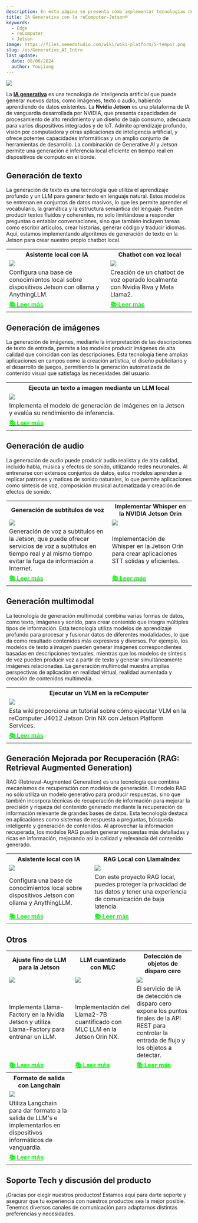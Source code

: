 ```yaml
---
description: En esta página se presenta cómo implementar tecnologías de IA generativa en dispositivos reComputer mediante la plataforma Nvidia Jetson, incluida la generación de texto, la generación de imágenes, la generación de audio, la generación multimodal y la generación aumentada por recuperación. Se detallan los escenarios de aplicación, las características técnicas y los enlaces de recursos relevantes para cada tecnología, y se proporciona a los desarrolladores materiales de referencia completos e información de soporte técnico.
title: IA Generativa con la reComputer-Jetson®
keywords:
  - Edge
  - reComputer 
  - Jetson
image: https://files.seeedstudio.com/wiki/wiki-platform/S-tempor.png
slug: /es/Generative_AI_Intro
last_update:
  date: 08/06/2024
  author: Youjiang
---
```


<div style={{textAlign:'center'}}>
    <a href="https://github.com/Seeed-Projects/jetson-examples">
        <img src="https://files.seeedstudio.com/wiki/reComputer/deploy-genai-on-jetson.png" style={{width:800, height:'auto'}}/>
    </a>
</div>

La [**IA generativa**](https://www.seeedstudio.com/edge-ai/generative-ai) es una tecnología de inteligencia artificial que puede generar nuevos datos, como imágenes, texto o audio, habiendo aprendiendo de datos existentes. La **Nvidia Jetson** es una plataforma de IA de vanguardia desarrollada por NVIDIA, que presenta capacidades de procesamiento de alto rendimiento y un diseño de bajo consumo, adecuada para varios dispositivos integrados y de IoT. Admite aprendizaje profundo, visión por computadora y otras aplicaciones de inteligencia artificial, y ofrece potentes capacidades informáticas y un amplio conjunto de herramientas de desarrollo. La combinación de Generative AI y Jetson permite una generación e inferencia local eficiente en tiempo real en dispositivos de computo en el borde.

## Generación de texto

La generación de texto es una tecnología que utiliza el aprendizaje profundo y un LLM para generar texto en lenguaje natural. Estos modelos se entrenan en conjuntos de datos masivos, lo que les permite aprender el vocabulario, la gramática y la estructura semántica del lenguaje. Pueden producir textos fluidos y coherentes, no solo limitándose a responder preguntas o entablar conversaciones, sino que también incluyen tareas como escribir artículos, crear historias, generar código y traducir idiomas. Aquí, estamos implementando algoritmos de generación de texto en la Jetson para crear nuestro propio chatbot local.

<div class="table-center">
    <table class="table-nobg">
        <tr class="table-trnobg">
            <th class="table-trnobg"><font size={"4"}>Asistente local con IA</font></th>
            <th class="table-trnobg"><font size={"4"}>Chatbot con voz local</font></th>
        </tr>
        <tr class="table-trnobg"></tr>
        <tr class="table-trnobg">
            <td class="table-trnobg">
                <div style={{textAlign:'center'}}>
                    <img src="https://files.seeedstudio.com/wiki/reComputer/Application/local-ai-assistant/ai-assistant.png" style={{width:300, height:'auto'}}/>
                </div>
            </td>
            <td class="table-trnobg">
                <div style={{textAlign:'center'}}>
                    <img src="https://files.seeedstudio.com/wiki/reComputer/Application/Local_Voice_Chatbot/workflow.png" style={{width:300, height:'auto'}}/>
                </div>
            </td>
        </tr>
        <tr class="table-trnobg"></tr>
        <tr class="table-trnobg">
            <td className="table-trnobg" style={{ textAlign: 'justify', width: '300px' }}><font size={"2"}>Configura una base de conocimientos local sobre dispositivos Jetson con ollama y AnythingLLM.</font></td>
            <td className="table-trnobg" style={{ textAlign: 'justify', width: '300px' }}><font size={"2"}>Creación de un chatbot de voz operado localmente con Nvidia Riva y Meta Llama2.</font></td>
        </tr>
        <tr class="table-trnobg"></tr>
        <tr class="table-trnobg">
            <td class="table-trnobg"><div class="get_one_now_container" style={{textAlign: 'center'}}><a class="get_one_now_item" href="https://wiki.seeedstudio.com/local_ai_ssistant/"><strong><span><font color={'FFFFFF'} size={"4"}>📚 Leer más</font></span></strong></a></div></td>
            <td class="table-trnobg"><div class="get_one_now_container" style={{textAlign: 'center'}}><a class="get_one_now_item" href="https://wiki.seeedstudio.com/Local_Voice_Chatbot/"><strong><span><font color={'FFFFFF'} size={"4"}>📚 Leer más</font></span></strong></a></div></td>
        </tr>
    </table>
</div>

## Generación de imágenes

La generación de imágenes, mediante la interpretación de las descripciones de texto de entrada, permite a los modelos producir imágenes de alta calidad que coincidan con las descripciones. Esta tecnología tiene amplias aplicaciones en campos como la creación artística, el diseño publicitario y el desarrollo de juegos, permitiendo la generación automatizada de contenido visual que satisfaga las necesidades del usuario.

<div class="table-center">
    <table class="table-nobg">
        <tr class="table-trnobg">
            <th class="table-trnobg"><font size={"4"}>Ejecuta un texto a imagen mediante un LLM local</font></th>
        </tr>
        <tr class="table-trnobg"></tr>
        <tr class="table-trnobg">
            <td class="table-trnobg">
                <div style={{textAlign:'center'}}>
                    <img src="https://files.seeedstudio.com/wiki/wiki-ranger/Contributions/Nvidia_Jetson_recomputer_LLM_texto-to-image/28_dreamshaperxl_image_result.png" style={{width:300, height:'300'}}/>
                </div>
            </td>
        </tr>
        <tr class="table-trnobg"></tr>
        <tr class="table-trnobg">
            <td className="table-trnobg" style={{ textAlign: 'justify', width: '300px' }}><font size={"2"}> Implementa el modelo de generación de imágenes en la Jetson y evalúa su rendimiento de inferencia.</font></td>
        </tr>
        <tr class="table-trnobg"></tr>
        <tr class="table-trnobg">
            <td class="table-trnobg">
                <div class="get_one_now_container" style={{textAlign: 'center'}}>
                    <a class="get_one_now_item" href="https://wiki.seeedstudio.com/How_to_run_local_llm_text_to_image_on_reComputer/"><strong><span><font color={'FFFFFF'} size={"4"}>📚 Leer más</font></span></strong></a>
                </div>
            </td>
        </tr>
    </table>
</div>

## Generación de audio

La generación de audio puede producir audio realista y de alta calidad, incluido habla, música y efectos de sonido, utilizando redes neuronales. Al entrenarse con extensos conjuntos de datos, estos modelos aprenden a replicar patrones y matices de sonido naturales, lo que permite aplicaciones como síntesis de voz, composición musical automatizada y creación de efectos de sonido.

<div class="table-center">
    <table class="table-nobg">
        <tr class="table-trnobg">
            <th class="table-trnobg"><font size={"4"}>Generación de subtítulos de voz</font></th>
            <th class="table-trnobg"><font size={"4"}>Implementar Whisper en la NVIDIA Jetson Orin</font></th>
        </tr>
        <tr class="table-trnobg"></tr>
        <tr class="table-trnobg">
            <td class="table-trnobg">
                <div style={{textAlign:'center'}}>
                    <img src="https://files.seeedstudio.com/wiki/reComputer-Jetson/A608/recoder.gif" style={{width:300, height:'auto'}}/>
                </div>
            </td>
            <td class="table-trnobg">
                <div style={{textAlign:'center'}}>
                    <img src="https://files.seeedstudio.com/wiki/reComputer-Jetson/A608/Real-Time-Whisper.gif" style={{width:300, height:'300'}}/>
                </div>
            </td>
        </tr>
        <tr class="table-trnobg"></tr>
        <tr class="table-trnobg">
            <td className="table-trnobg" style={{ textAlign: 'justify', width: '300px'}}><font size={"2"}>  Generación de voz a subtítulos en la Jetson, que puede ofrecer servicios de voz a subtítulos en tiempo real y al mismo tiempo evitar la fuga de información a Internet. </font></td>
            <td className="table-trnobg" style={{ textAlign: 'justify', width: '300px' }}><font size={"2"}> Implementación de Whisper en la Jetson Orin para crear aplicaciones STT sólidas y eficientes.</font></td>
        </tr>
        <tr class="table-trnobg"></tr>
        <tr class="table-trnobg">
            <td class="table-trnobg"><div class="get_one_now_container" style={{textAlign: 'center'}}><a class="get_one_now_item" href="https://wiki.seeedstudio.com/Real%20Time%20Subtitle%20Recoder%20on%20Nvidia%20Jetson/"><strong><span><font color={'FFFFFF'} size={"4"}>📚 Leer más</font></span></strong></a></div></td>
            <td class="table-trnobg">
                <div class="get_one_now_container" style={{textAlign: 'center'}}>
                    <a class="get_one_now_item" href="https://wiki.seeedstudio.com/Edge/NVIDIA_Jetson/Application/Generative_AI/Whisper_on_Jetson_for_Real_Time_Speech_to_Text/"><strong><span><font color={'FFFFFF'} size={"4"}>📚 Leer más</font></span></strong></a>
                </div>
            </td>
        </tr>
    </table>
</div>

## Generación multimodal

La tecnología de generación multimodal combina varias formas de datos, como texto, imágenes y sonido, para crear contenido que integra múltiples tipos de información. Esta tecnología utiliza modelos de aprendizaje profundo para procesar y fusionar datos de diferentes modalidades, lo que da como resultado contenidos más expresivos y diversos. Por ejemplo, los modelos de texto a imagen pueden generar imágenes correspondientes basadas en descripciones textuales, mientras que los modelos de síntesis de voz pueden producir voz a partir de texto y generar simultáneamente imágenes relacionadas. La generación multimodal muestra amplias perspectivas de aplicación en realidad virtual, realidad aumentada y creación de contenidos multimedia.

<div class="table-center">
    <table class="table-nobg">
        <tr class="table-trnobg">
            <th class="table-trnobg">
                <font size={"4"}>Ejecutar un VLM en la reComputer</font>
            </th>
        </tr>
        <tr class="table-trnobg"></tr>
        <tr class="table-trnobg">
            <td class="table-trnobg">
                <div style={{textAlign:'center'}}>
                    <img src="https://files.seeedstudio.com/wiki/reComputer/Application/vlm/vlmgif.gif" style={{width:300, height:'auto'}}/>
                </div>
            </td>
        </tr>
        <tr class="table-trnobg"></tr>
        <tr class="table-trnobg">
            <td className="table-trnobg" style={{ textAlign: 'justify', width: '300px'}}>
                <font size={"2"}>  Esta wiki proporciona un tutorial sobre cómo ejecutar VLM en la reComputer J4012 Jetson Orin NX con Jetson Platform Services. </font>
            </td>
        </tr>
        <tr class="table-trnobg"></tr>
        <tr class="table-trnobg">
            <td class="table-trnobg">
                <div class="get_one_now_container" style={{textAlign: 'center'}}>
                    <a class="get_one_now_item" href="https://wiki.seeedstudio.com/run_vlm_on_recomputer/">
                        <strong>
                            <span>
                                <font color={'FFFFFF'} size={"4"}>📚 Leer más</font>
                            </span>
                        </strong>
                    </a>
                </div>
            </td>
        </tr>
    </table>
</div>

## Generación Mejorada por Recuperación (RAG: Retrieval Augmented Generation)

RAG (Retrieval-Augmented Generation) es una tecnología que combina mecanismos de recuperación con modelos de generación. El modelo RAG no sólo utiliza un modelo generativo para producir respuestas, sino que también incorpora técnicas de recuperación de información para mejorar la precisión y riqueza del contenido generado mediante la recuperación de información relevante de grandes bases de datos. Esta tecnología destaca en aplicaciones como sistemas de respuesta a preguntas, búsqueda inteligente y generación de contenidos. Al aprovechar la información recuperada, los modelos RAG pueden generar respuestas más detalladas y ricas en información, mejorando así la calidad y relevancia del contenido generado.

<div class="table-center">
    <table class="table-nobg">
        <tr class="table-trnobg">
            <th class="table-trnobg">
                <font size={"4"}>Asistente local con IA</font>
            </th>
            <th class="table-trnobg">
                <font size={"4"}>RAG Local con LlamaIndex</font>
            </th>
        </tr>
        <tr class="table-trnobg"></tr>
        <tr class="table-trnobg">
            <td class="table-trnobg">
                <div style={{textAlign:'center'}}>
                    <img src="https://files.seeedstudio.com/wiki/reComputer/Application/local-ai-assistant/ai-assistant.png" style={{width:300, height:'auto'}}/>
                </div>
            </td>
            <td class="table-trnobg">
                <div style={{textAlign:'center'}}>
                    <img src="https://files.seeedstudio.com/wiki/reComputer-Jetson/A608/RAG-MLC-Jetson.gif" style={{width:300, height:'auto'}}/>
                </div>
            </td>
        </tr>
        <tr class="table-trnobg"></tr>
        <tr class="table-trnobg">
            <td className="table-trnobg" style={{ textAlign: 'justify', width: '300px'}}>
                <font size={"2"}> Configura una base de conocimientos local sobre dispositivos Jetson con ollama y AnythingLLM. </font>
            </td>
            <td className="table-trnobg" style={{ textAlign: 'justify', width: '300px'}}>
                <font size={"2"}> Con este proyecto RAG local, puedes proteger la privacidad de tus datos y tener una experiencia de comunicación de baja latencia. </font>
            </td>
        </tr>
        <tr class="table-trnobg"></tr>
        <tr class="table-trnobg">
            <td class="table-trnobg">
                <div class="get_one_now_container" style={{textAlign: 'center'}}>
                    <a class="get_one_now_item" href="https://wiki.seeedstudio.com/local_ai_ssistant/">
                        <strong>
                            <span>
                                <font color={'FFFFFF'} size={"4"}>📚 Leer más</font>
                            </span>
                        </strong>
                    </a>
                </div>
            </td>
            <td class="table-trnobg">
                <div class="get_one_now_container" style={{textAlign: 'center'}}>
                    <a class="get_one_now_item" href="https://wiki.seeedstudio.com/Local_RAG_based_on_Jetson_with_LlamaIndex/">
                        <strong>
                            <span>
                                <font color={'FFFFFF'} size={"4"}>📚 Leer más</font>
                            </span>
                        </strong>
                    </a>
                </div>
            </td>
        </tr>
    </table>
</div>

## Otros

<div class="table-center">
    <table class="table-nobg">
        <tr class="table-trnobg">
            <th class="table-trnobg">
                <font size={"4"}>Ajuste fino de LLM para la Jetson</font>
            </th>
            <th class="table-trnobg">
                <font size={"4"}>LLM cuantizado con MLC</font>
            </th>
            <th class="table-trnobg">
                <font size={"4"}>Detección de objetos de disparo cero</font>
            </th>
        </tr>
        <tr class="table-trnobg"></tr>
        <tr class="table-trnobg">
            <td class="table-trnobg">
                <div style={{textAlign:'center'}}>
                    <img src="https://files.seeedstudio.com/wiki/reComputer-Jetson/Llama-Factory/run.gif" style={{width:300, height:'auto'}}/>
                </div>
            </td>
            <td class="table-trnobg">
                <div style={{textAlign:'center'}}>
                    <img src="https://files.seeedstudio.com/wiki/reComputer-Jetson/A608/MLC_LLM.gif" style={{width:300, height:'auto'}}/>
                </div>
            </td>
            <td class="table-trnobg">
                <div style={{textAlign:'center'}}>
                    <img src="https://files.seeedstudio.com/wiki/reComputer/Application/zero_shot_detection/fig1.gif" style={{width:300, height:'auto'}}/>
                </div>
            </td>
        </tr>
        <tr class="table-trnobg"></tr>
        <tr class="table-trnobg">
            <td className="table-trnobg" style={{ textAlign: 'justify', width: '300px'}}>
                <font size={"2"}> Implementa Llama-Factory en la Nvidia Jetson y utiliza Llama-Factory para entrenar un LLM. </font>
            </td>
            <td className="table-trnobg" style={{ textAlign: 'justify', width: '300px'}}>
                <font size={"2"}> Implementación del Llama2-7B cuantificado con MLC LLM en la Jetson Orin NX. </font>
            </td>
            <td className="table-trnobg" style={{ textAlign: 'justify', width: '300px'}}>
                <font size={"2"}> El servicio de IA de detección de disparo cero expone los puntos finales de la API REST para controlar la entrada de flujo y los objetos a detectar. </font>
            </td>
        </tr>
        <tr class="table-trnobg"></tr>
        <tr class="table-trnobg">
            <td class="table-trnobg">
                <div class="get_one_now_container" style={{textAlign: 'center'}}>
                    <a class="get_one_now_item" href="https://wiki.seeedstudio.com/Finetune_LLM_on_Jetson/">
                        <strong>
                            <span>
                                <font color={'FFFFFF'} size={"4"}>📚 Leer más</font>
                            </span>
                        </strong>
                    </a>
                </div>
            </td>
            <td class="table-trnobg">
                <div class="get_one_now_container" style={{textAlign: 'center'}}>
                    <a class="get_one_now_item" href="https://wiki.seeedstudio.com/Quantized_Llama2_7B_with_MLC_LLM_on_Jetson/">
                        <strong>
                            <span>
                                <font color={'FFFFFF'} size={"4"}>📚 Leer más</font>
                            </span>
                        </strong>
                    </a>
                </div>
            </td>
            <td class="table-trnobg">
                <div class="get_one_now_container" style={{textAlign: 'center'}}>
                    <a class="get_one_now_item" href="https://wiki.seeedstudio.com/run_zero_shot_detection_on_recomputer/">
                        <strong>
                            <span>
                                <font color={'FFFFFF'} size={"4"}>📚 Leer más</font>
                            </span>
                        </strong>
                    </a>
                </div>
            </td>
        </tr>
        <tr class="table-trnobg"></tr>
        <tr class="table-trnobg">
            <th class="table-trnobg">
                <font size={"4"}>Formato de salida con Langchain</font>
            </th>    
        </tr>
        <tr class="table-trnobg"></tr>
        <tr class="table-trnobg">
            <td class="table-trnobg">
                <div style={{textAlign:'center'}}>
                    <img src="https://files.seeedstudio.com/wiki/reComputer/Application/Format_LLM_Opt/format_llm_opt.gif" style={{width:300, height:'auto'}}/>
                </div>
            </td>
        </tr>
        <tr class="table-trnobg"></tr>
        <tr class="table-trnobg">
            <td className="table-trnobg" style={{ textAlign: 'justify', width: '300px'}}>
                <font size={"2"}> Utiliza Langchain para dar formato a la salida de LLM's e implementarlos en dispositivos informáticos de vanguardia. </font>
            </td>
        </tr>
        <tr class="table-trnobg"></tr>
        <tr class="table-trnobg">
            <td class="table-trnobg">
                <div class="get_one_now_container" style={{textAlign: 'center'}}>
                    <a class="get_one_now_item" href="https://wiki.seeedstudio.com/How_to_Format_the_Output_of_LLM_Using_Langchain_on_Jetson/">
                        <strong>
                            <span>
                                <font color={'FFFFFF'} size={"4"}>📚 Leer más</font>
                            </span>
                        </strong>
                    </a>
                </div>
            </td>
        </tr>
    </table>
</div>


## Soporte Tech y discusión del producto

¡Gracias por elegir nuestros productos! Estamos aquí para darte soporte y asegurar que tu experiencia con nuestros productos sea la mejor posible. Tenemos diversos canales de comunicación para adaptarnos distintas preferencias y necesidades.

<div class="button_tech_support_container">
    <a href="https://forum.seeedstudio.com/" class="button_forum"></a> 
    <a href="https://www.seeedstudio.com/contacts" class="button_email"></a>
</div>

<div class="button_tech_support_container">
    <a href="https://discord.gg/eWkprNDMU7" class="button_discord"></a> 
    <a href="https://github.com/Seeed-Studio/wiki-documents/discussions/69" class="button_discussion"></a>
</div>


